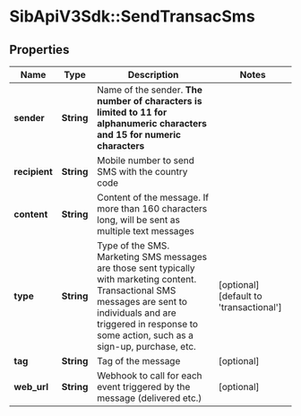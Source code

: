 # SibApiV3Sdk::SendTransacSms

## Properties
Name | Type | Description | Notes
------------ | ------------- | ------------- | -------------
**sender** | **String** | Name of the sender. **The number of characters is limited to 11 for alphanumeric characters and 15 for numeric characters** | 
**recipient** | **String** | Mobile number to send SMS with the country code | 
**content** | **String** | Content of the message. If more than 160 characters long, will be sent as multiple text messages | 
**type** | **String** | Type of the SMS. Marketing SMS messages are those sent typically with marketing content. Transactional SMS messages are sent to individuals and are triggered in response to some action, such as a sign-up, purchase, etc. | [optional] [default to &#39;transactional&#39;]
**tag** | **String** | Tag of the message | [optional] 
**web_url** | **String** | Webhook to call for each event triggered by the message (delivered etc.) | [optional] 


